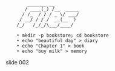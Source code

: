             _______ __
           / ____(_) /__  _____
          / /_  / / / _ \/ ___/
         / __/ / / /  __(__  )
        /_/   /_/_/\___/____/

        • mkdir -p bookstore; cd bookstore
        • echo "beautiful day" > diary
        • echo "Chapter 1" > book
        • echo "buy milk" > memory

















































































slide 002
